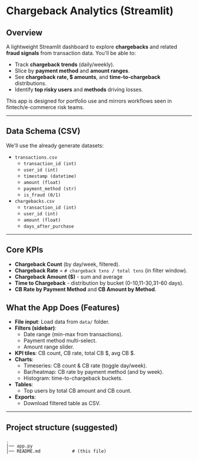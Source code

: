 # Chargeback Analytics (Streamlit)

## Overview

A lightweight Streamlit dashboard to explore **chargebacks** and related **fraud signals** from transaction data. You'll be able to:

- Track **chargeback trends** (daily/weekly).
- Slice by **payment method** and **amount ranges**.
- See **chargeback rate, $ amounts**, and **time-to-chargeback** distributions.
- Identify **top risky users** and **methods** driving losses.

This app is designed for portfolio use and mirrors workflows seen in fintech/e-commerce risk teams.

---

## Data Schema (CSV)

We'll use the already generate datasets:

- `transactions.csv`
  - `transaction_id (int)`
  - `user_id (int)`
  - `timestamp (datetime)`
  - `amount (float)`
  - `payment_method (str)`
  - `is_fraud (0/1)`
- `chargebacks.csv`
  - `transaction_id (int)`
  - `user_id (int)`
  - `amount (float)`
  - `days_after_purchase`

---

## Core **KPIs**

- **Chargeback Count** (by day/week, filtered).
- **Chargeback Rate** = `# chargeback txns / total txns` (in filter window).
- **Chargeback Amount ($)** - sum and average
- **Time to Chargeback** - distribution by bucket (0-10,11-30,31-60 days).
- **CB Rate by Payment Method** and **CB Amount by Method**.

## What the App Does (Features)

- **File input**: Load data from `data/` folder.
- **Filters (sidebar)**:
  - Date range (min-max from transactions).
  - Payment method multi-select.
  - Amount range slider.
- **KPI tiles**: CB count, CB rate, total CB $, avg CB $.
- **Charts**:
  - Timeseries: CB count & CB rate (toggle day/week).
  - Bar/heatmap: CB rate by payment method (and by week).
  - Histogram: time-to-chargeback buckets.
- **Tables**:
  - Top users by total CB amount and CB count.
- **Exports**:
  - Download filtered table as CSV.

---

## Project structure (suggested)

```
.
│── app.py
│── README.md            # (this file)
```
